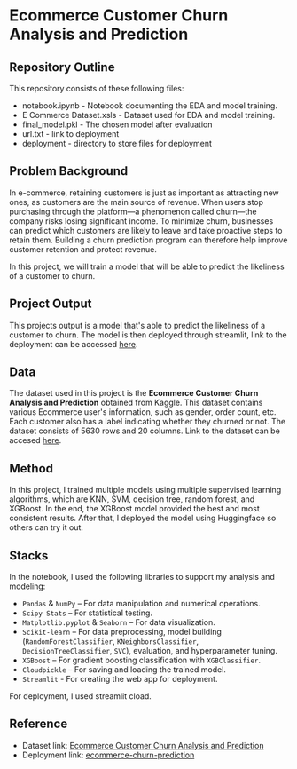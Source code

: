 # **Ecommerce Customer Churn Analysis and Prediction**

## Repository Outline
This repository consists of these following files:
- notebook.ipynb - Notebook documenting the EDA and model training.
- E Commerce Dataset.xsls - Dataset used for EDA and model training.
- final_model.pkl - The chosen model after evaluation
- url.txt - link to deployment
- deployment - directory to store files for deployment

## Problem Background
In e-commerce, retaining customers is just as important as attracting new ones, as customers are the main source of revenue. When users stop purchasing through the platform—a phenomenon called churn—the company risks losing significant income. To minimize churn, businesses can predict which customers are likely to leave and take proactive steps to retain them. Building a churn prediction program can therefore help improve customer retention and protect revenue.

In this project, we will train a model that will be able to predict the likeliness of a customer to churn.


## Project Output
This projects output is a model that's able to predict the likeliness of a customer to churn. The model is then deployed through streamlit, link to the deployment can be accessed [here](https://ecommerce-churn-prediction-rafiabhinaya.streamlit.app/).

## Data
The dataset used in this project is the **Ecommerce Customer Churn Analysis and Prediction** obtained from Kaggle. This dataset contains various Ecommerce user's information, such as gender, order count, etc. Each customer also has a label indicating whether they churned or not. The dataset consists of 5630 rows and 20 columns. Link to the dataset can be accesed [here](https://www.kaggle.com/datasets/ankitverma2010/ecommerce-customer-churn-analysis-and-prediction/data).

## Method
In this project, I trained multiple models using multiple supervised learning algorithms, which are KNN, SVM, decision tree, random forest, and XGBoost. In the end, the XGBoost model provided the best and most consistent results. After that, I deployed the model using Huggingface so others can try it out.

## Stacks
In the notebook, I used the following libraries to support my analysis and modeling:
- `Pandas` & `NumPy` – For data manipulation and numerical operations.  
- `Scipy Stats` – For statistical testing.  
- `Matplotlib.pyplot` & `Seaborn` – For data visualization.  
- `Scikit-learn` – For data preprocessing, model building (`RandomForestClassifier`, `KNeighborsClassifier`, `DecisionTreeClassifier`, `SVC`), evaluation, and hyperparameter tuning.  
- `XGBoost` – For gradient boosting classification with `XGBClassifier`.  
- `Cloudpickle` – For saving and loading the trained model.
- `Streamlit` - For creating the web app for deployment.

For deployment, I used streamlit cload.


## Reference
- Dataset link: [Ecommerce Customer Churn Analysis and Prediction](https://www.kaggle.com/datasets/ankitverma2010/ecommerce-customer-churn-analysis-and-prediction/data)
- Deployment link: [ecommerce-churn-prediction](https://huggingface.co/spaces/RafiAbhinaya/ecommerce-churn-prediction)